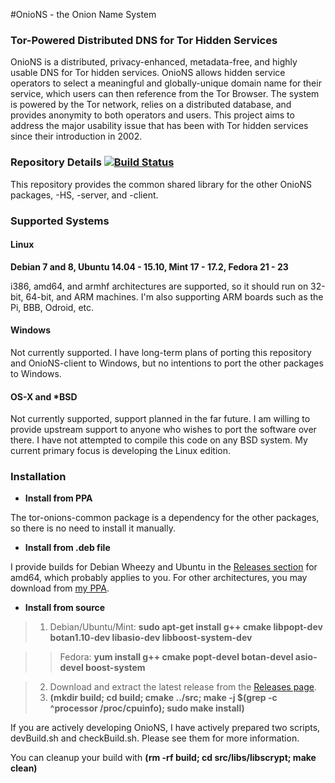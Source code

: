 #OnioNS - the Onion Name System
### Tor-Powered Distributed DNS for Tor Hidden Services

OnioNS is a distributed, privacy-enhanced, metadata-free, and highly usable DNS for Tor hidden services. OnioNS allows hidden service operators to select a meaningful and globally-unique domain name for their service, which users can then reference from the Tor Browser. The system is powered by the Tor network, relies on a distributed database, and provides anonymity to both operators and users. This project aims to address the major usability issue that has been with Tor hidden services since their introduction in 2002.

### Repository Details [![Build Status](https://travis-ci.org/Jesse-V/OnioNS-common.svg?branch=master)](https://travis-ci.org/Jesse-V/OnioNS-common)

This repository provides the common shared library for the other OnioNS packages, -HS, -server, and -client.

### Supported Systems

#### Linux

**Debian 7 and 8, Ubuntu 14.04 - 15.10, Mint 17 - 17.2, Fedora 21 - 23**

i386, amd64, and armhf architectures are supported, so it should run on 32-bit, 64-bit, and ARM machines. I'm also supporting ARM boards such as the Pi, BBB, Odroid, etc.

#### Windows

Not currently supported. I have long-term plans of porting this repository and OnioNS-client to Windows, but no intentions to port the other packages to Windows.

#### OS-X and *BSD

Not currently supported, support planned in the far future. I am willing to provide upstream support to anyone who wishes to port the software over there. I have not attempted to compile this code on any BSD system. My current primary focus is developing the Linux edition.

### Installation

* **Install from PPA**

The tor-onions-common package is a dependency for the other packages, so there is no need to install it manually.

* **Install from .deb file**

I provide builds for Debian Wheezy and Ubuntu in the [Releases section](https://github.com/Jesse-V/OnioNS-common/releases) for amd64, which probably applies to you. For other architectures, you may download from [my PPA](https://launchpad.net/~jvictors/+archive/tor-dev/+packages).

* **Install from source**

> 1. Debian/Ubuntu/Mint: **sudo apt-get install g++ cmake libpopt-dev botan1.10-dev libasio-dev libboost-system-dev**

>> Fedora: **yum install g++ cmake popt-devel botan-devel asio-devel boost-system**

> 2. Download and extract the latest release from the [Releases page](https://github.com/Jesse-V/OnioNS-common/releases).
> 3. **(mkdir build; cd build; cmake ../src; make -j $(grep -c ^processor /proc/cpuinfo); sudo make install)**

If you are actively developing OnioNS, I have actively prepared two scripts, devBuild.sh and checkBuild.sh. Please see them for more information.

You can cleanup your build with **(rm -rf build; cd src/libs/libscrypt; make clean)**
